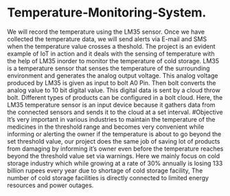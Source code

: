 # Temperature-Monitoring-System.
We will record the temperature using the LM35 sensor. Once we have collected the temperature data, we will send alerts via E-mail and SMS when the temperature value crosses a theshold.
The project is an evident example of IoT in action and it deals with the sensing of temperature with the help of LM35 inorder to monitor the temperature of cold storage.
LM35 is a temperature sensor that senses the temperature of the surrounding environment and generates the analog output voltage. This analog voltage produced by LM35 is given as input to bolt A0 Pin. Then bolt converts the analog value to 10 bit digital value. This digital data is sent by a cloud throw bolt.
Different types of products can be configured in a bolt cloud. Here, the LM35 temperature sensor is an input device because it gathers data from the connected sensors and sends it to the cloud at a set interval.
#Objective
It’s very important in various industries to maintain the temperature of the medicines in the threshold range and becomes very convenient while informing or alerting the owner if the temperature is about to go beyond the set threshold value, our project does the same job of saving lot of products from damaging by informing it’s owner even before the temperature reaches beyond the threshold value set via warnings. Here we mainly focus on cold storage industry which while growing at a rate of 30% annually is losing 133 billion rupees every year due to shortage of cold storage facility, The number of cold storage facilities is directly connected to limited energy resources and power outages.
